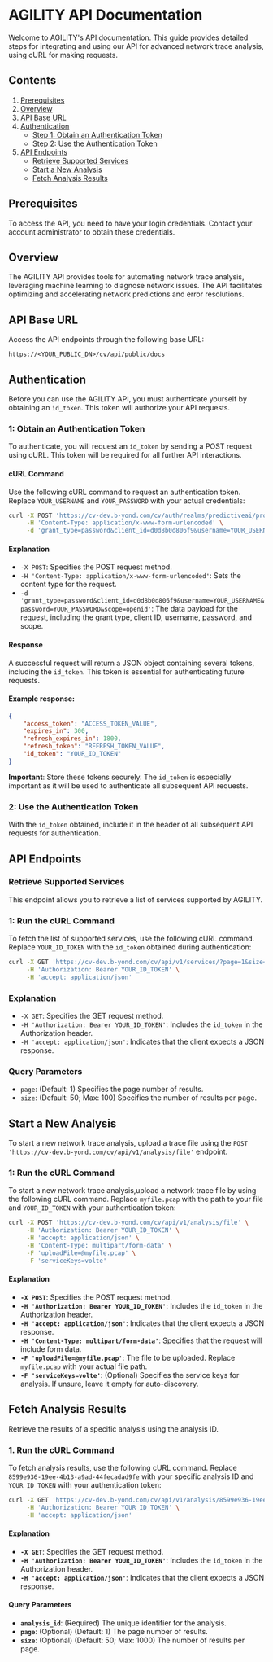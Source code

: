 # AGILITY API Documentation

Welcome to AGILITY's API documentation. This guide provides detailed steps for integrating and using our API for advanced network trace analysis, using cURL for making requests.

## Contents

1. [Prerequisites](#prerequisites)
2. [Overview](#overview)
3. [API Base URL](#api-base-url)
4. [Authentication](#authentication)
    - [Step 1: Obtain an Authentication Token](#step-1-obtain-an-authentication-token)
    - [Step 2: Use the Authentication Token](#step-2-use-the-authentication-token)
5. [API Endpoints](#api-endpoints)
    - [Retrieve Supported Services](#retrieve-supported-services)
    - [Start a New Analysis](#start-a-new-analysis)
    - [Fetch Analysis Results](#fetch-analysis-results)

## Prerequisites

To access the API, you need to have your login credentials. Contact your account administrator to obtain these credentials.

## Overview

The AGILITY API provides tools for automating network trace analysis, leveraging machine learning to diagnose network issues. The API facilitates optimizing and accelerating network predictions and error resolutions.

## API Base URL

Access the API endpoints through the following base URL:

`https://<YOUR_PUBLIC_DN>/cv/api/public/docs`

## Authentication

Before you can use the AGILITY API, you must authenticate yourself by obtaining an `id_token`. This token will authorize your API requests.

### 1: Obtain an Authentication Token

To authenticate, you will request an `id_token` by sending a POST request using cURL. This token will be required for all further API interactions.

#### cURL Command

Use the following cURL command to request an authentication token. Replace `YOUR_USERNAME` and `YOUR_PASSWORD` with your actual credentials:

```bash
curl -X POST 'https://cv-dev.b-yond.com/cv/auth/realms/predictiveai/protocol/openid-connect/token' \
     -H 'Content-Type: application/x-www-form-urlencoded' \
     -d 'grant_type=password&client_id=d0d8b0d806f9&username=YOUR_USERNAME&password=YOUR_PASSWORD&scope=openid'
```
#### Explanation

- `-X POST`: Specifies the POST request method.
- `-H 'Content-Type: application/x-www-form-urlencoded'`: Sets the content type for the request.
- `-d 'grant_type=password&client_id=d0d8b0d806f9&username=YOUR_USERNAME&password=YOUR_PASSWORD&scope=openid'`: The data payload for the request, including the grant type, client ID, username, password, and scope.

 #### Response

A successful request will return a JSON object containing several tokens, including the `id_token`. This token is essential for authenticating future requests.

#### Example response:

```json
{
    "access_token": "ACCESS_TOKEN_VALUE",
    "expires_in": 300,
    "refresh_expires_in": 1800,
    "refresh_token": "REFRESH_TOKEN_VALUE",
    "id_token": "YOUR_ID_TOKEN"
}
```
**Important**: Store these tokens securely. The `id_token` is especially important as it will be used to authenticate all subsequent API requests.

### 2: Use the Authentication Token

With the `id_token` obtained, include it in the header of all subsequent API requests for authentication.

## API Endpoints

### Retrieve Supported Services

This endpoint allows you to retrieve a list of services supported by AGILITY.

### 1: Run the cURL Command

To fetch the list of supported services, use the following cURL command. Replace `YOUR_ID_TOKEN` with the `id_token` obtained during authentication:

```bash
curl -X GET 'https://cv-dev.b-yond.com/cv/api/v1/services/?page=1&size=50' \
     -H 'Authorization: Bearer YOUR_ID_TOKEN' \
     -H 'accept: application/json'
```
### Explanation

- `-X GET`: Specifies the GET request method.
- `-H 'Authorization: Bearer YOUR_ID_TOKEN'`: Includes the `id_token` in the Authorization header.
- `-H 'accept: application/json'`: Indicates that the client expects a JSON response.

### Query Parameters

- `page`: (Default: 1) Specifies the page number of results.
- `size`: (Default: 50; Max: 100) Specifies the number of results per page.

## Start a New Analysis

To start a new network trace analysis, upload a trace file using the `POST 'https://cv-dev.b-yond.com/cv/api/v1/analysis/file'` endpoint.

### 1: Run the cURL Command

To start a new network trace analysis,upload a network trace file by using the following cURL command. Replace `myfile.pcap` with the path to your file and `YOUR_ID_TOKEN` with your authentication token:

```bash
curl -X POST 'https://cv-dev.b-yond.com/cv/api/v1/analysis/file' \
     -H 'Authorization: Bearer YOUR_ID_TOKEN' \
     -H 'accept: application/json' \
     -H 'Content-Type: multipart/form-data' \
     -F 'uploadFile=@myfile.pcap' \
     -F 'serviceKeys=volte'
```
#### Explanation

- **`-X POST`**: Specifies the POST request method.
- **`-H 'Authorization: Bearer YOUR_ID_TOKEN'`**: Includes the `id_token` in the Authorization header.
- **`-H 'accept: application/json'`**: Indicates that the client expects a JSON response.
- **`-H 'Content-Type: multipart/form-data'`**: Specifies that the request will include form data.
- **`-F 'uploadFile=@myfile.pcap'`**: The file to be uploaded. Replace `myfile.pcap` with your actual file path.
- **`-F 'serviceKeys=volte'`**: (Optional) Specifies the service keys for analysis. If unsure, leave it empty for auto-discovery.

## Fetch Analysis Results

Retrieve the results of a specific analysis using the analysis ID.

### 1. Run the cURL Command

To fetch analysis results, use the following cURL command. Replace `8599e936-19ee-4b13-a9ad-44fecadad9fe` with your specific analysis ID and `YOUR_ID_TOKEN` with your authentication token:

```bash
curl -X GET 'https://cv-dev.b-yond.com/cv/api/v1/analysis/8599e936-19ee-4b13-a9ad-44fecadad9fe/summary?page=1&size=50' \
     -H 'Authorization: Bearer YOUR_ID_TOKEN' \
     -H 'accept: application/json'
```
#### Explanation

- **`-X GET`**: Specifies the GET request method.
- **`-H 'Authorization: Bearer YOUR_ID_TOKEN'`**: Includes the `id_token` in the Authorization header.
- **`-H 'accept: application/json'`**: Indicates that the client expects a JSON response.

#### Query Parameters

- **`analysis_id`**: (Required) The unique identifier for the analysis.
- **`page`**: (Optional) (Default: 1) The page number of results.
- **`size`**: (Optional) (Default: 50; Max: 1000) The number of results per page.
